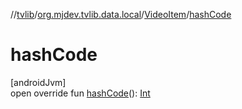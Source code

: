 //[tvlib](../../../index.md)/[org.mjdev.tvlib.data.local](../index.md)/[VideoItem](index.md)/[hashCode](hash-code.md)

# hashCode

[androidJvm]\
open override fun [hashCode](hash-code.md)(): [Int](https://kotlinlang.org/api/latest/jvm/stdlib/kotlin/-int/index.html)
